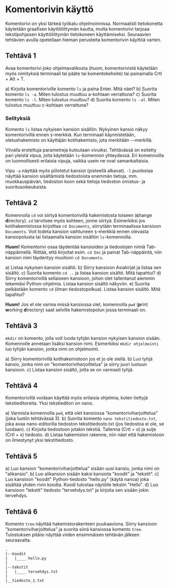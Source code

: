# Komentorivin käyttö

Komentorivi on yksi tärkeä työkalu ohjelmoinnissa. Normaalisti tietokonetta käytetään graafisen käyttöliittymän kautta, mutta komentorivi tarjoaa tekstipohjaisen käyttöliittymän tietokoneen käyttämiseksi. Seuraavien tehtävien avulla opetellaan hieman perusteita komentorivin käyttöä varten.

## Tehtävä 1

Avaa komentorivi joko ohjelmavalikosta (huom, komentorivistä käytetään myös nimityksiä terminaali tai pääte tai komentokehoite) tai painamalla Crtl + Alt + T. 

a) Kirjoita komentoriville komento ``ls`` ja paina Enter. Mitä näet?
b) Suorita komento ``ls -a``. Miten tulostus muuttuu a-kohtaan verrattuna?
c) Suorita komento ``ls -l``. Miten tulostus muuttuu?
d) Suorita komento ``ls -al``. Miten tulostus muuttuu c-kohtaan verrattuna?

### Selityksiä

Komento ``ls`` listaa nykyisen kansion sisällön. Nykyinen kansio näkyy komentorivillä ennen ``$``-merkkiä. Kun terminaali käynnistetään, oletushakemisto on käyttäjän kotihakemisto, jota merkitään ``~``-merkillä.

Viivalla erotettuja parametreja kutsutaan vivuiksi. Tehtävässä on esitetty pari yleistä vipua, joita käytetään ``ls``-komennon yhteydessä. Eri komennoilla on luonnollisesti erilaisia vipuja, vaikka usein ne ovat samankaltaisia.

Vipu ``-a`` näyttää myös piilotetut kansiot (pisteellä alkavat). ``-l`` puolestaa näyttää kansion sisältämistä tiedostoista enemmän tietoja, mm. muokkauspäivän, tiedoston koon sekä tietoja tiedoston omistus- ja suoritusoikeuksista.

## Tehtävä 2

Komennolla ``cd`` voi siirtyä komentorivillä hakemistosta toiseen (**c**hange **d**irectory). ``cd`` tarvitsee myös kohteen, jonne siirtyä. Esimerkiksi jos kotihakemistossa kirjoittaa ``cd Documents``, siirrytään terminaalissa kansioon ``Documents``. Voit todeta kansion vaihtuneen ``$``-merkkiä ennen olevasta kansiopolusta tai listaamalla kansion sisällön ``ls``-komennolla.

**Huom!** Komentorivi osaa täydentää kansioiden ja tiedostojen nimiä Tab-näppäimellä. Riittää, että kirjoitat esim. ``cd Doc`` ja painat Tab-näppäintä, niin kansion nimi täydentyy muotoon ``cd Documents``.

a) Listaa nykyisen kansion sisältö.
b) Siirry kansioon Asiakirjat ja listaa sen sisältö.
c) Suorita komento ``cd ..`` ja listaa kansion sisältö. Mitä tapahtui?
d) Siirry komentorivillä sellaiseen kansioon, johon olet tallentanut aiemmin tekemiäsi Python-ohjelmia. Listaa kansion sisältö näkyviin.
e) Suorita pelkästään komento ``cd`` (ilman tiedostopolkua). Listaa kansion sisältö. Mitä tapahtui?

**Huom!** Jos et ole varma missä kansiossa olet, komennolla ``pwd`` (**p**rint **w**orking **d**irectory) saat selville hakemistopolun jossa terminaali on.

## Tehtävä 3

``mkdir`` on komento, jolla voit luoda tyhjän kansion nykyisen kansion sisään. Komennolle annetaan lisäksi kansion nimi. Esimerkiksi ``mkdir ohjelmointi`` luo tyhjän kansion, jonka nimi on ohjelmointi.

a) Siirry komentorivillä kotihakemistoon jos et jo ole siellä.
b) Luo tyhjä kansio, jonka nimi on "komentoriviharjoittelua" ja siirry juuri luotuun kansioon.
c) Listaa kansion sisältö, jotta se on varmasti tyhjä.

## Tehtävä 4

Komentorivillä voidaan käyttää myös erilaisia ohjelmia, kuten tiettyjä tekstieditoreita. Yksi tekstieditori on nano.

a) Varmista komennolla ``pwd``, että olet kansiossa "komentoriviharjoittelua" (joka luotiin tehtävässä 3).
b) Suorita komento ``nano tekstitiedosto.txt``, joka avaa nano-editorilla tiedoston tekstitiedosto.txt (jos tiedostoa ei ole, se luodaan).
c) Kirjoita tiedostoon jotakin tekstiä. Tallenna (Crtl + o) ja sulje (Crtl + x) tiedosto.
d) Listaa hakemiston rakenne, niin näet että hakemistoon on ilmestynyt yksi tekstitiedosto.

## Tehtävä 5

a) Luo kansion "komentoriviharjoittelua" sisään uusi kansio, jonka nimi on "alikansio".
b) Luo alikansion sisään kaksi kansiota "koodit" ja "tekstit".
c) Luo kansioon "koodit" Python-tiedosto "hello.py" (käytä nanoa) joka sisältää yhden rivin koodia. Koodi tulostaa näytölle tekstin "Hello".
d) Luo kansioon "tekstit" tiedosto "tervehdys.txt" ja kirjoita sen sisään jokin tervehdys.

## Tehtävä 6

Komento ``tree`` näyttää hakemistorakenteen puukaaviona. Siirry kansioon "komentoriviharjoittelua" ja suorita siinä kansiossa komento ``tree``. Tulostuksen pitäisi näyttää viiden ensimmäisen tehtävän jälkeen seuraavalta.

```
.
|--koodit
|   |____ hello.py
|
|--tekstit
|   |____ tervehdys.txt
|
|__tiedosto_1.txt
```